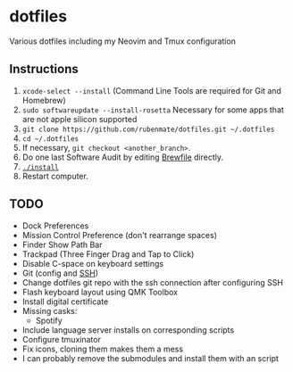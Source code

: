 # dotfiles
Various dotfiles including my Neovim and Tmux configuration

## Instructions
1. `xcode-select --install` (Command Line Tools are required for Git and Homebrew)
2. `sudo softwareupdate --install-rosetta` Necessary for some apps that are not apple silicon supported
3. `git clone https://github.com/rubenmate/dotfiles.git ~/.dotfiles`
4. `cd ~/.dotfiles`
5. If necessary, `git checkout <another_branch>`.
6. Do one last Software Audit by editing [Brewfile](Brewfile) directly.
7. [`./install`](install)
8. Restart computer.
## TODO
- Dock Preferences
- Mission Control Preference (don't rearrange spaces)
- Finder Show Path Bar
- Trackpad (Three Finger Drag and Tap to Click) 
- Disable C-space on keyboard settings
- Git (config and [SSH](https://docs.github.com/en/authentication/connecting-to-github-with-ssh/about-ssh)) 
- Change dotfiles git repo with the ssh connection after configuring SSH
- Flash keyboard layout using QMK Toolbox
- Install digital certificate
- Missing casks:
    - Spotify
- Include language server installs on corresponding scripts
- Configure tmuxinator
- Fix icons, cloning them makes them a mess
- I can probably remove the submodules and install them with an script
